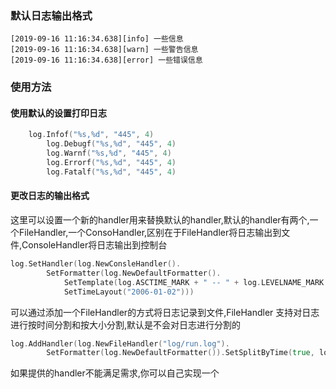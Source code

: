 ### 默认日志输出格式

```text
[2019-09-16 11:16:34.638][info] 一些信息
[2019-09-16 11:16:34.638][warn] 一些警告信息
[2019-09-16 11:16:34.638][error] 一些错误信息
```
### 使用方法
#### 使用默认的设置打印日志

```go
	log.Infof("%s,%d", "445", 4)
    	log.Debugf("%s,%d", "445", 4)
    	log.Warnf("%s,%d", "445", 4)
    	log.Errorf("%s,%d", "445", 4)
    	log.Fatalf("%s,%d", "445", 4)
```

#### 更改日志的输出格式
这里可以设置一个新的handler用来替换默认的handler,默认的handler有两个,一个FileHandler,一个ConsoHandler,区别在于FileHandler将日志输出到文件,ConsoleHandler将日志输出到控制台

```go
log.SetHandler(log.NewConsleHandler().
		SetFormatter(log.NewDefaultFormatter().
			SetTemplate(log.ASCTIME_MARK + " -- " + log.LEVELNAME_MARK + " -- " + log.MSG_MARK).
			SetTimeLayout("2006-01-02")))
```
可以通过添加一个FileHandler的方式将日志记录到文件,FileHandler 支持对日志进行按时间分割和按大小分割,默认是不会对日志进行分割的

```go
log.AddHandler(log.NewFileHandler("log/run.log").
		SetFormatter(log.NewDefaultFormatter()).SetSplitByTime(true, log.LOGFILE_SPLIT_BY_HOUR))
```

如果提供的handler不能满足需求,你可以自己实现一个